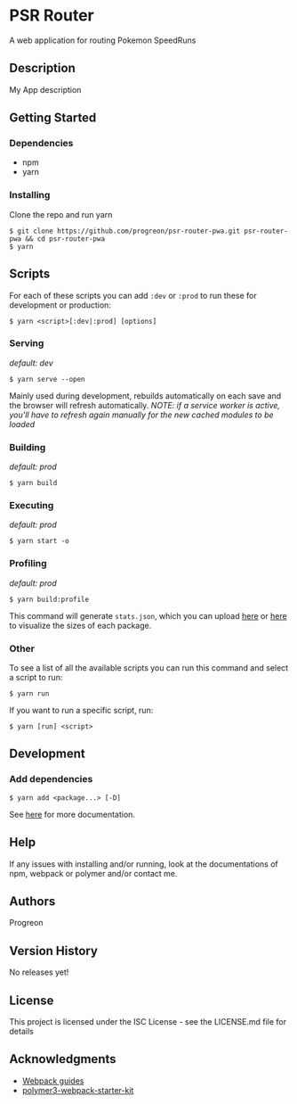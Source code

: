 # PSR Router
A web application for routing Pokemon SpeedRuns
## Description
My App description
## Getting Started
### Dependencies
* npm
* yarn
### Installing
Clone the repo and run yarn
```shell
$ git clone https://github.com/progreon/psr-router-pwa.git psr-router-pwa && cd psr-router-pwa
$ yarn
```
## Scripts
For each of these scripts you can add `:dev` or `:prod` to run these for development or production:
```shell
$ yarn <script>[:dev|:prod] [options]
```
### Serving
*default: dev*
```shell
$ yarn serve --open
```
Mainly used during development, rebuilds automatically on each save and the browser will refresh automatically.
*NOTE: if a service worker is active, you'll have to refresh again manually for the new cached modules to be loaded*
### Building
*default: prod*
```shell
$ yarn build
```
### Executing
*default: prod*
```shell
$ yarn start -o
```
### Profiling
*default: prod*
```shell
$ yarn build:profile
```
This command will generate `stats.json`, which you can upload [here](https://alexkuz.github.io/webpack-chart/) or [here](https://chrisbateman.github.io/webpack-visualizer/) to visualize the sizes of each package.
### Other
To see a list of all the available scripts you can run this command and select a script to run:
```shell
$ yarn run
```
If you want to run a specific script, run:
```shell
$ yarn [run] <script>
```
## Development
### Add dependencies
```shell
$ yarn add <package...> [-D]
```
See [here](https://yarnpkg.com/en/docs/cli/add) for more documentation.
## Help
If any issues with installing and/or running, look at the documentations of npm, webpack or polymer and/or contact me.
## Authors
Progreon
## Version History
No releases yet!
## License
This project is licensed under the ISC License - see the LICENSE.md file for details
## Acknowledgments
* [Webpack guides](https://webpack.js.org/guides/)
* [polymer3-webpack-starter-kit](https://github.com/Dabolus/polymer3-webpack-starter-kit)

